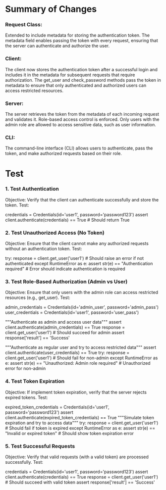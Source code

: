 # Summary of Changes

### Request Class:

Extended to include metadata for storing the authentication token. The metadata field enables passing the token with every request, ensuring that the server can authenticate and authorize the user.

### Client:

The client now stores the authentication token after a successful login and includes it in the metadata for subsequent requests that require authorization.
The get_user and check_password methods pass the token in metadata to ensure that only authenticated and authorized users can access restricted resources.

### Server:

The server retrieves the token from the metadata of each incoming request and validates it.
Role-based access control is enforced. Only users with the admin role are allowed to access sensitive data, such as user information.

### CLI:

The command-line interface (CLI) allows users to authenticate, pass the token, and make authorized requests based on their role.

# Test

### 1. Test Authentication
Objective: Verify that the client can authenticate successfully and store the token.
Test:

credentials = Credentials(id='user1', password='password123')
assert client.authenticate(credentials) == True  # Should return True
 ### 2. Test Unauthorized Access (No Token)
Objective: Ensure that the client cannot make any authorized requests without an authentication token.
Test:

try:
    response = client.get_user('user1')  # Should raise an error if not authenticated
except RuntimeError as e:
    assert str(e) == "Authentication required"  # Error should indicate authentication is required
### 3. Test Role-Based Authorization (Admin vs User)
Objective: Ensure that only users with the admin role can access restricted resources (e.g., get_user).
Test:

admin_credentials = Credentials(id='admin_user', password='admin_pass')
user_credentials = Credentials(id='user1', password='user_pass')

 """Authenticate as admin and access user data"""
assert client.authenticate(admin_credentials) == True
response = client.get_user('user1')  # Should succeed for admin
assert response['result'] == 'Success'

 """Authenticate as regular user and try to access restricted data"""
assert client.authenticate(user_credentials) == True
try:
    response = client.get_user('user1')  # Should fail for non-admin
except RuntimeError as e:
    assert str(e) == "Unauthorized: Admin role required"  # Unauthorized error for non-admin

### 4. Test Token Expiration
Objective: If implement token expiration, verify that the server rejects expired tokens.
Test:

expired_token_credentials = Credentials(id='user1', password='password123')
assert client.authenticate(expired_token_credentials) == True
 """Simulate token expiration and try to access data"""
try:
    response = client.get_user('user1')  # Should fail if token is expired
except RuntimeError as e:
    assert str(e) == "Invalid or expired token"  # Should show token expiration error

### 5. Test Successful Requests
Objective: Verify that valid requests (with a valid token) are processed successfully.
Test:

credentials = Credentials(id='user1', password='password123')
assert client.authenticate(credentials) == True
response = client.get_user('user1')  # Should succeed with valid token
assert response['result'] == 'Success'